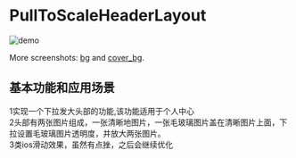 # PullToScaleHeaderLayout

![demo](ScreenShots/demo.gif)

More screenshots: [bg](ScreenShots/pic_hd.jpg) and [cover_bg](ScreenShots/pic_hd_1.jpg).

## 基本功能和应用场景
1实现一个下拉发大头部的功能,该功能适用于个人中心
<br/>
2头部有两张图片组成，一张清晰地图片，一张毛玻璃图片盖在清晰图片上面，下拉设置毛玻璃图片透明度，并放大两张图片。
<br/>
3类ios滑动效果，虽然有点挫，之后会继续优化

